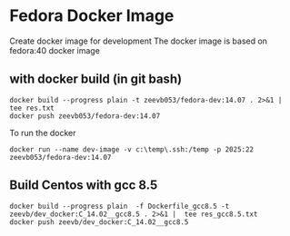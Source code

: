 # Fedora Docker Image

Create docker image for development 
The docker image is based on fedora:40 docker image  

## with docker build (in git bash)
~~~
docker build --progress plain -t zeevb053/fedora-dev:14.07 . 2>&1 |  tee res.txt  
docker push zeevb053/fedora-dev:14.07
~~~


To run the docker  
~~~
docker run --name dev-image -v c:\temp\.ssh:/temp -p 2025:22 zeevb053/fedora-dev:14.07
~~~

## Build Centos with gcc 8.5 
~~~
docker build --progress plain  -f Dockerfile_gcc8.5 -t zeevb/dev_docker:C_14.02__gcc8.5 . 2>&1 |  tee res_gcc8.5.txt
docker push zeevb/dev_docker:C_14.02__gcc8.5
~~~
